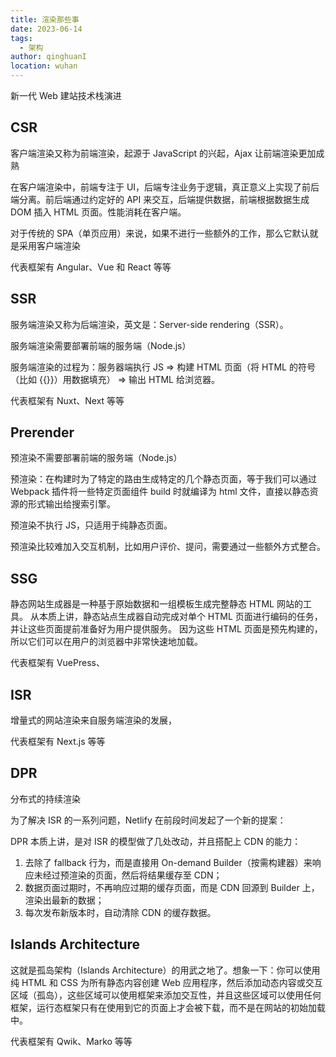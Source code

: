```yaml
---
title: 渲染那些事
date: 2023-06-14
tags:
  - 架构
author: qinghuanI
location: wuhan
---
```


新一代 Web 建站技术栈演进

## CSR

客户端渲染又称为前端渲染，起源于 JavaScript 的兴起，Ajax 让前端渲染更加成熟

在客户端渲染中，前端专注于 UI，后端专注业务于逻辑，真正意义上实现了前后端分离。前后端通过约定好的 API 来交互，后端提供数据，前端根据数据生成 DOM 插入 HTML 页面。性能消耗在客户端。

对于传统的 SPA（单页应用）来说，如果不进行一些额外的工作，那么它默认就是采用客户端渲染

代表框架有 Angular、Vue 和 React 等等

## SSR

服务端渲染又称为后端渲染，英文是：Server-side rendering（SSR）。

服务端渲染需要部署前端的服务端（Node.js）

服务端渲染的过程为：服务器端执行 JS => 构建 HTML 页面（将 HTML 的符号（比如 {{}}）用数据填充） => 输出 HTML 给浏览器。

代表框架有 Nuxt、Next 等等

## Prerender

预渲染不需要部署前端的服务端（Node.js）

预渲染：在构建时为了特定的路由生成特定的几个静态页面，等于我们可以通过 Webpack 插件将一些特定页面组件 build 时就编译为 html 文件，直接以静态资源的形式输出给搜索引擎。

预渲染不执行 JS，只适用于纯静态页面。

预渲染比较难加入交互机制，比如用户评价、提问，需要通过一些额外方式整合。

## SSG

静态网站生成器是一种基于原始数据和一组模板生成完整静态 HTML 网站的工具。 从本质上讲，静态站点生成器自动完成对单个 HTML 页面进行编码的任务，并让这些页面提前准备好为用户提供服务。 因为这些 HTML 页面是预先构建的，所以它们可以在用户的浏览器中非常快速地加载。

代表框架有 VuePress、

## ISR

增量式的网站渲染来自服务端渲染的发展，

代表框架有 Next.js 等等

## DPR

分布式的持续渲染

为了解决 ISR 的一系列问题，Netlify 在前段时间发起了一个新的提案：

DPR 本质上讲，是对 ISR 的模型做了几处改动，并且搭配上 CDN 的能力：

1. 去除了 fallback 行为，而是直接用 On-demand Builder（按需构建器）来响应未经过预渲染的页面，然后将结果缓存至 CDN；
2. 数据页面过期时，不再响应过期的缓存页面，而是 CDN 回源到 Builder 上，渲染出最新的数据；
3. 每次发布新版本时，自动清除 CDN 的缓存数据。

## Islands Architecture

这就是孤岛架构（Islands Architecture）的用武之地了。想象一下：你可以使用纯 HTML 和 CSS 为所有静态内容创建 Web 应用程序，然后添加动态内容或交互区域（孤岛），这些区域可以使用框架来添加交互性，并且这些区域可以使用任何框架，运行态框架只有在使用到它的页面上才会被下载，而不是在网站的初始加载中。

代表框架有 Qwik、Marko 等等
